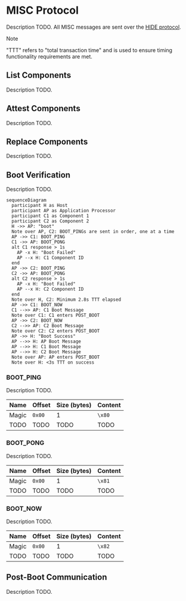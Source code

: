 # MISC Protocol

Description TODO. All MISC messages are sent over the [HIDE protocol](./hide_protocol.md).

> [!NOTE]  
> "TTT" refers to "total transaction time" and is used to ensure timing functionality requirements are met.

## List Components
Description TODO.


## Attest Components
Description TODO.


## Replace Components
Description TODO.


## Boot Verification
Description TODO.

```mermaid
sequenceDiagram
  participant H as Host
  participant AP as Application Processor
  participant C1 as Component 1
  participant C2 as Component 2
  H ->> AP: "boot"
  Note over AP, C2: BOOT_PINGs are sent in order, one at a time
  AP ->> C1: BOOT_PING
  C1 ->> AP: BOOT_PONG
  alt C1 response > 1s
    AP -x H: "Boot Failed"
    AP --x H: C1 Component ID
  end
  AP ->> C2: BOOT_PING
  C2 ->> AP: BOOT_PONG
  alt C2 response > 1s
    AP -x H: "Boot Failed"
    AP --x H: C2 Component ID
  end
  Note over H, C2: Minimum 2.8s TTT elapsed
  AP ->> C1: BOOT_NOW
  C1 -->> AP: C1 Boot Message
  Note over C1: C1 enters POST_BOOT
  AP ->> C2: BOOT_NOW
  C2 -->> AP: C2 Boot Message
  Note over C2: C2 enters POST_BOOT
  AP ->> H: "Boot Success"
  AP -->> H: AP Boot Message
  AP -->> H: C1 Boot Message
  AP -->> H: C2 Boot Message
  Note over AP: AP enters POST_BOOT
  Note over H: <3s TTT on success
```

### BOOT_PING
Description TODO.

| Name      | Offset | Size (bytes) | Content |
| --------- | ------ | ------------ | ------- |
| Magic     | `0x00` | 1            | `\x80`  |
| TODO      | TODO   | TODO         | TODO    |

### BOOT_PONG
Description TODO.

| Name      | Offset | Size (bytes) | Content |
| --------- | ------ | ------------ | ------- |
| Magic     | `0x00` | 1            | `\x81`  |
| TODO      | TODO   | TODO         | TODO    |

### BOOT_NOW
Description TODO.

| Name      | Offset | Size (bytes) | Content |
| --------- | ------ | ------------ | ------- |
| Magic     | `0x00` | 1            | `\x82`  |
| TODO      | TODO   | TODO         | TODO    |

## Post-Boot Communication
Description TODO.

